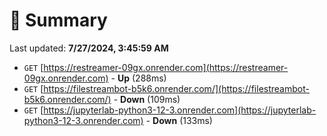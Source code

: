 # 📖 Summary
Last updated: **7/27/2024, 3:45:59 AM**

- `GET` [https://restreamer-09gx.onrender.com](https://restreamer-09gx.onrender.com) - **Up** (288ms)
- `GET` [https://filestreambot-b5k6.onrender.com/](https://filestreambot-b5k6.onrender.com/) - **Down** (109ms)
- `GET` [https://jupyterlab-python3-12-3.onrender.com](https://jupyterlab-python3-12-3.onrender.com) - **Down** (133ms)
